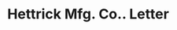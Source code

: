 ---
doi: 10.7916/D80C66W7
date_other: '1938'
date_other_textual: '1938'
form: correspondence
genre:
- Letters (correspondence)
name:
- Hettrick Mfg. Co.
object_in_context_url: https://biggert.cul.columbia.edu/items/view/ave_biggert_01333
subject_hierarchical_geographic:
- Toledo, Ohio, United States
subject_name:
- Hettrick Mfg. Co.
title: Hettrick Mfg. Co.. Letter
sort_title: Hettrick Mfg. Co.. Letter
call_number: ave_biggert_01333
coordinates:
- 41.66555555555556,-83.57527777777777
pid: ave_biggert_01333
identifiers: ave_biggert_01333
thumbnail: https://derivativo-2.library.columbia.edu/iiif/2/ldpd:343207/full/!256,256/0/native.jpg
permalink: "/items/ave_biggert_01333/"
layout: iiif-image-page
---